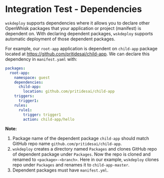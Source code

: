 <!--
#
# Licensed to the Apache Software Foundation (ASF) under one or more contributor
# license agreements.  See the NOTICE file distributed with this work for additional
# information regarding copyright ownership.  The ASF licenses this file to you
# under the Apache License, Version 2.0 (the # "License"); you may not use this
# file except in compliance with the License.  You may obtain a copy of the License
# at:
#
# http://www.apache.org/licenses/LICENSE-2.0
#
# Unless required by applicable law or agreed to in writing, software distributed
# under the License is distributed on an "AS IS" BASIS, WITHOUT WARRANTIES OR
# CONDITIONS OF ANY KIND, either express or implied.  See the License for the
# specific language governing permissions and limitations under the License.
#
-->

# Integration Test - Dependencies

`wskdeploy` supports dependencies where it allows you to declare other OpenWhisk
packages that your application or project (manifest) is dependent on. With declaring
dependent packages, `wskdeploy` supports automatic deployment of those dependent
packages.

For example, our `root-app` application is dependent on `child-app` package located
at https://github.com/pritidesai/child-app.
We can declare this dependency in `manifest.yaml` with:

```yaml
packages:
  root-app:
    namespace: guest
    dependencies:
      child-app:
        location: github.com/pritidesai/child-app
    triggers:
      trigger1:
    rules:
      rule1:
        trigger: trigger1
        action: child-app/hello
```

**Note:**

1. Package name of the dependent package `child-app` should match GitHub repo
name `github.com/pritidesai/child-app`.
2. `wskdeploy` creates a directory named `Packages` and clones GitHub repo of
dependent package under `Packages`. Now the repo is cloned and renamed to
`<package>-<branch>`. Here in our example, `wskdeploy` clones repo under
`Packages` and renames it to `child-app-master`.
3. Dependent packages must have `manifest.yml`.
